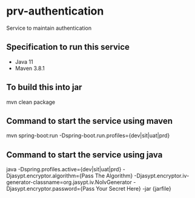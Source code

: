 # prv-authentication

Service to maintain authentication

## Specification to run this service
- Java 11
- Maven 3.8.1

## To build this into jar
mvn clean package

## Command to start the service using maven
mvn spring-boot:run -Dspring-boot.run.profiles={dev|sit|uat|prd}

## Command to start the service using java
java -Dspring.profiles.active={dev|sit|uat|prd} -Djasypt.encryptor.algorithm={Pass The Algorithm} -Djasypt.encryptor.iv-generator-classname=org.jasypt.iv.NoIvGenerator -Djasypt.encryptor.password={Pass Your Secret Here} -jar {jarfile}
